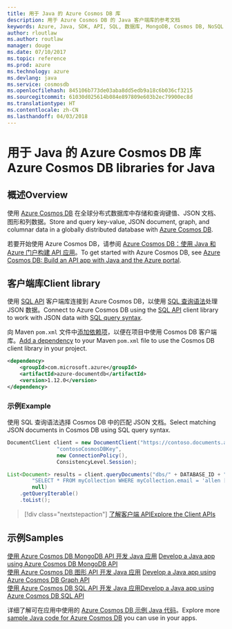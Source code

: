 ```yaml
---
title: 用于 Java 的 Azure Cosmos DB 库
description: 用于 Azure Cosmos DB 的 Java 客户端库的参考文档
keywords: Azure, Java, SDK, API, SQL, 数据库, MongoDB, Cosmos DB, NoSQL
author: rloutlaw
ms.author: routlaw
manager: douge
ms.date: 07/10/2017
ms.topic: reference
ms.prod: azure
ms.technology: azure
ms.devlang: java
ms.service: cosmosdb
ms.openlocfilehash: 845106b773de03aba8dd5edb9a18c6b036cf3215
ms.sourcegitcommit: 61030d025614b084e897809e603b2ec79900ec8d
ms.translationtype: HT
ms.contentlocale: zh-CN
ms.lasthandoff: 04/03/2018
---
```

# <a name="azure-cosmos-db-libraries-for-java"></a><span data-ttu-id="35a75-104">用于 Java 的 Azure Cosmos DB 库</span><span class="sxs-lookup"><span data-stu-id="35a75-104">Azure Cosmos DB libraries for Java</span></span>

## <a name="overview"></a><span data-ttu-id="35a75-105">概述</span><span class="sxs-lookup"><span data-stu-id="35a75-105">Overview</span></span>

<span data-ttu-id="35a75-106">使用 [Azure Cosmos DB](/azure/cosmos-db/introduction) 在全球分布式数据库中存储和查询键值、JSON 文档、图形和列数据。</span><span class="sxs-lookup"><span data-stu-id="35a75-106">Store and query key-value, JSON document, graph, and columnar data in a globally distributed database with [Azure Cosmos DB](/azure/cosmos-db/introduction).</span></span>

<span data-ttu-id="35a75-107">若要开始使用 Azure Cosmos DB，请参阅 [Azure Cosmos DB：使用 Java 和 Azure 门户构建 API 应用](/azure/cosmos-db/create-sql-api-java)。</span><span class="sxs-lookup"><span data-stu-id="35a75-107">To get started with Azure Cosmos DB, see [Azure Cosmos DB: Build an API app with Java and the Azure portal](/azure/cosmos-db/create-sql-api-java).</span></span>

## <a name="client-library"></a><span data-ttu-id="35a75-108">客户端库</span><span class="sxs-lookup"><span data-stu-id="35a75-108">Client library</span></span>

<span data-ttu-id="35a75-109">使用 [SQL API](/azure/cosmos-db/sql-api-introduction) 客户端库连接到 Azure Cosmos DB，以使用 [SQL 查询语法](/azure/cosmos-db/sql-api-sql-query)处理 JSON 数据。</span><span class="sxs-lookup"><span data-stu-id="35a75-109">Connect to Azure Cosmos DB using the [SQL API](/azure/cosmos-db/sql-api-introduction) client library to work with JSON data with [SQL query syntax](/azure/cosmos-db/sql-api-sql-query).</span></span>

<span data-ttu-id="35a75-110">向 Maven `pom.xml` 文件中[添加依赖项](https://maven.apache.org/guides/getting-started/index.html#How_do_I_use_external_dependencies)，以便在项目中使用 Cosmos DB 客户端库。</span><span class="sxs-lookup"><span data-stu-id="35a75-110">[Add a dependency](https://maven.apache.org/guides/getting-started/index.html#How_do_I_use_external_dependencies) to your Maven `pom.xml` file to use the Cosmos DB client library in your project.</span></span>

```XML
<dependency>
    <groupId>com.microsoft.azure</groupId>
    <artifactId>azure-documentdb</artifactId>
    <version>1.12.0</version>
</dependency>
```

### <a name="example"></a><span data-ttu-id="35a75-111">示例</span><span class="sxs-lookup"><span data-stu-id="35a75-111">Example</span></span>

<span data-ttu-id="35a75-112">使用 SQL 查询语法选择 Cosmos DB 中的匹配 JSON 文档。</span><span class="sxs-lookup"><span data-stu-id="35a75-112">Select matching JSON documents in Cosmos DB using SQL query syntax.</span></span>

```java
DocumentClient client = new DocumentClient("https://contoso.documents.azure.com:443",
                "contosoCosmosDBKey", 
                new ConnectionPolicy(),
                ConsistencyLevel.Session);

List<Document> results = client.queryDocuments("dbs/" + DATABASE_ID + "/colls/" + COLLECTION_ID,
        "SELECT * FROM myCollection WHERE myCollection.email = 'allen [at] contoso.com'",
        null)
    .getQueryIterable()
    .toList();

```

> [!div class="nextstepaction"]
> [<span data-ttu-id="35a75-113">了解客户端 API</span><span class="sxs-lookup"><span data-stu-id="35a75-113">Explore the Client APIs</span></span>](/java/api/overview/azure/cosmosdb/clientlibrary)


## <a name="samples"></a><span data-ttu-id="35a75-114">示例</span><span class="sxs-lookup"><span data-stu-id="35a75-114">Samples</span></span>

<span data-ttu-id="35a75-115">[使用 Azure Cosmos DB MongoDB API 开发 Java 应用][2] </span><span class="sxs-lookup"><span data-stu-id="35a75-115">[Develop a Java app using Azure Cosmos DB MongoDB API][2] </span></span>  
<span data-ttu-id="35a75-116">[使用 Azure Cosmos DB 图形 API 开发 Java 应用][3] </span><span class="sxs-lookup"><span data-stu-id="35a75-116">[Develop a Java app using Azure Cosmos DB Graph API][3] </span></span>  
<span data-ttu-id="35a75-117">[使用 Azure Cosmos DB SQL API 开发 Java 应用][4]</span><span class="sxs-lookup"><span data-stu-id="35a75-117">[Develop a Java app using Azure Cosmos DB SQL API][4]</span></span>        

<span data-ttu-id="35a75-118">详细了解可在应用中使用的 [Azure Cosmos DB 示例 Java 代码](https://azure.microsoft.com/resources/samples/?platform=java&term=cosmos)。</span><span class="sxs-lookup"><span data-stu-id="35a75-118">Explore more [sample Java code for Azure Cosmos DB](https://azure.microsoft.com/resources/samples/?platform=java&term=cosmos) you can use in your apps.</span></span>

[2]: https://github.com/Azure-Samples/azure-cosmos-db-mongodb-java-getting-started
[3]: https://github.com/Azure-Samples/azure-cosmos-db-graph-java-getting-started
[4]: https://github.com/Azure-Samples/azure-cosmos-db-documentdb-java-getting-started
